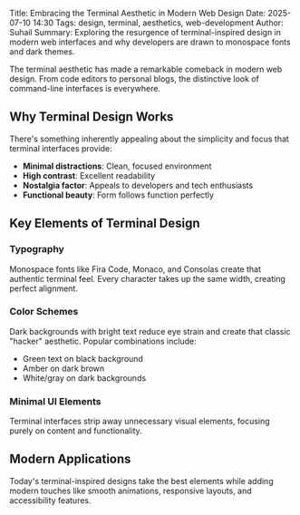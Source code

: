 Title: Embracing the Terminal Aesthetic in Modern Web Design
Date: 2025-07-10 14:30
Tags: design, terminal, aesthetics, web-development
Author: Suhail
Summary: Exploring the resurgence of terminal-inspired design in modern web interfaces and why developers are drawn to monospace fonts and dark themes.

The terminal aesthetic has made a remarkable comeback in modern web design. From code editors to personal blogs, the distinctive look of command-line interfaces is everywhere.

## Why Terminal Design Works

There's something inherently appealing about the simplicity and focus that terminal interfaces provide:

- **Minimal distractions**: Clean, focused environment
- **High contrast**: Excellent readability
- **Nostalgia factor**: Appeals to developers and tech enthusiasts
- **Functional beauty**: Form follows function perfectly

## Key Elements of Terminal Design

### Typography
Monospace fonts like Fira Code, Monaco, and Consolas create that authentic terminal feel. Every character takes up the same width, creating perfect alignment.

### Color Schemes
Dark backgrounds with bright text reduce eye strain and create that classic "hacker" aesthetic. Popular combinations include:
- Green text on black background
- Amber on dark brown
- White/gray on dark backgrounds

### Minimal UI Elements
Terminal interfaces strip away unnecessary visual elements, focusing purely on content and functionality.

## Modern Applications

Today's terminal-inspired designs take the best elements while adding modern touches like smooth animations, responsive layouts, and accessibility features.